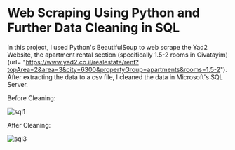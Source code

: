# Web Scraping Using Python and Further Data Cleaning in SQL
In this project, I used Python's BeautifulSoup to web scrape the Yad2 Website, the apartment rental section (specifically 1.5-2 rooms in Givatayim)(url= "https://www.yad2.co.il/realestate/rent?topArea=2&area=3&city=6300&propertyGroup=apartments&rooms=1.5-2"). After extracting the data to a csv file, I cleaned the data in Microsoft's SQL Server.

Before Cleaning:

![sql1](https://user-images.githubusercontent.com/108684891/182147374-3c3f6532-ae61-40ba-b298-68ae9b724f39.png)

After Cleaning:

![sql3](https://user-images.githubusercontent.com/108684891/182147443-734767fb-b8cf-4699-a749-db731db8eac4.png)
